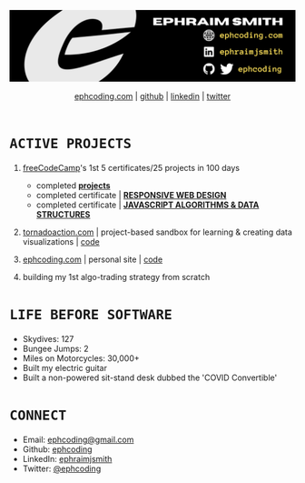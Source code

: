 ![ephcoding banner](./assets/gh-profile__ephcoding.png)

<div align='center'>
  <a href='https://www.ephcoding.com'>ephcoding.com</a> |
  <a href='https://github.com/ephcoding'>github</a> |
  <a href='https://linkedin.com/in/ephraimjsmith'>linkedin</a> |
  <a href='https://twitter.com/ephcoding'>twitter</a>
</div>

<br>

# **`ACTIVE PROJECTS`**

1. [freeCodeCamp](https://freecodecamp.org/ephcoding)'s 1st 5 certificates/25 projects in 100 days

   - completed [**projects**](https://github.com/ephcoding?tab=repositories&q=fcc&type=public&language=&sort=name)
   - completed certificate | [**RESPONSIVE WEB DESIGN**](https://www.freecodecamp.org/certification/ephcoding/responsive-web-design)
   - completed certificate | [**JAVASCRIPT ALGORITHMS & DATA STRUCTURES**](https://www.freecodecamp.org/certification/ephcoding/javascript-algorithms-and-data-structures)

2. [tornadoaction.com](https://www.tornadoaction.com) | project-based sandbox for learning & creating data visualizations | [code](https://github.com/ephcoding/tornado-action)
3. [ephcoding.com](https://www.ephcoding.com) | personal site | [code](https://github.com/ephcoding/site__ephcoding-dot-com)
4. building my 1st algo-trading strategy from scratch

# **`LIFE BEFORE SOFTWARE`**

- Skydives: 127
- Bungee Jumps: 2
- Miles on Motorcycles: 30,000+
- Built my electric guitar
- Built a non-powered sit-stand desk dubbed the 'COVID Convertible'

# **`CONNECT`**

- Email: ephcoding@gmail.com
- Github: [ephcoding](https://github.com/ephcoding)
- LinkedIn: [ephraimjsmith](https://linkedin.com/in/ephraimjsmith)
- Twitter: [@ephcoding](https://twitter.com/ephcoding)
